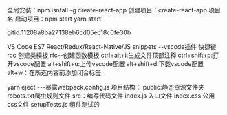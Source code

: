 全局安装：npm isntall -g create-react-app
创建项目：create-react-app 项目名
启动项目：npm start  yarn start

gitid:11208a8ba27138eb6cd05ec18c0fe30b

VS Code ES7 React/Redux/React-Native/JS snippets  --vscode插件  快捷键 rcc 创建类模板  rfc--创建函数模板
ctrl+alt+i:生成文件顶部注释
ctrl+shift+p:打开vscode配置
alt+shift+u:上传vscode配置
alt+shift+d:下载vscode配置
alt+w：在所选内容前添加闭合标签


yarn eject  ---暴露webpack.config.js
项目结构：
    public:静态资源文件夹 robots.txt爬虫规则文件
    src：编写代码文件
            index.js  入口文件
            index.css  公用css文件
            setupTests.js 组件测试的

